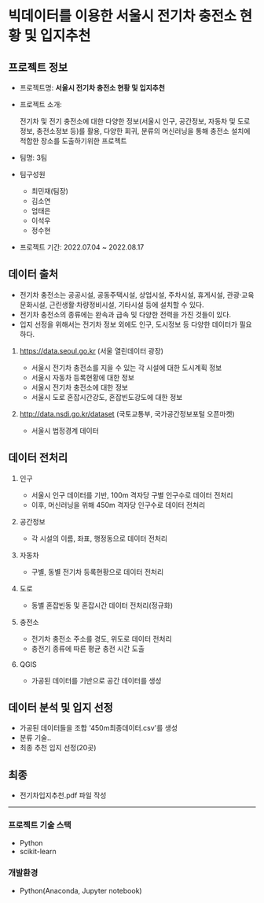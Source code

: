 # 빅데이터를 이용한 서울시 전기차 충전소 현황 및 입지추천   

## 프로젝트 정보

- 프로젝트명: **서울시 전기차 충전소 현황 및 입지추천**

- 프로젝트 소개:

    전기차 및 전기 충전소에 대한 다양한 정보(서울시 인구, 공간정보, 자동차 및 도로정보, 충전소정보 등)를 활용,
    다양한 회귀, 분류의 머신러닝을 통해 충전소 설치에 적합한 장소를 도출하기위한 프로젝트
    
- 팀명: 3팀

- 팀구성원
    * 최민재(팀장)
    * 김소연
    * 엄태은
    * 이석우
    * 정수현

- 프로젝트 기간: 2022.07.04 ~ 2022.08.17  

## 데이터 출처

- 전기차 충전소는 공공시설, 공동주택시설, 상업시설, 주차시설, 휴게시설, 관광·교육문화시설, 근린생활·차량정비시설, 기타시설 등에 설치할 수 있다.
- 전기차 충전소의 종류에는 완속과 급속 및 다양한 전력을 가진 것들이 있다.
- 입지 선정을 위해서는 전기차 정보 외에도 인구, 도시정보 등 다양한 데이터가 필요하다.

1. https://data.seoul.go.kr (서울 열린데이터 광장)
    - 서울시 전기차 충전소를 지을 수 있는 각 시설에 대한 도시계획 정보
    - 서울시 자동차 등록현황에 대한 정보
    - 서울시 전기차 충전소에 대한 정보
    - 서울시 도로 혼잡시간강도, 혼잡빈도강도에 대한 정보

2. http://data.nsdi.go.kr/dataset (국토교통부, 국가공간정보포털 오픈마켓)
    - 서울시 법정경계 데이터  

## 데이터 전처리

1. 인구
    - 서울시 인구 데이터를 기반, 100m 격자당 구별 인구수로 데이터 전처리
    - 이후, 머신러닝을 위해 450m 격자당 인구수로 데이터 전처리

2. 공간정보
    - 각 시설의 이름, 좌표, 행정동으로 데이터 전처리

3. 자동차
    - 구별, 동별 전기차 등록현황으로 데이터 전처리

4. 도로
    - 동별 혼잡빈동 및 혼잡시간 데이터 전처리(정규화)

5. 충전소
    - 전기차 충전소 주소를 경도, 위도로 데이터 전처리
    - 충전기 종류에 따른 평균 충전 시간 도출

6. QGIS
    - 가공된 데이터를 기반으로 공간 데이터를 생성  
   
## 데이터 분석 및 입지 선정
- 가공된 데이터들을 조합 '450m최종데이터.csv'를 생성
- 분류 기술..
- 최종 추천 입지 선정(20곳)  

  
## 최종
- 전기차입지추천.pdf 파일 작성  

---
### 프로젝트 기술 스택
- Python
- scikit-learn

  
### 개발환경
- Python(Anaconda, Jupyter notebook)
